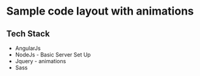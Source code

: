 <h1>Sample code layout with animations</h1>

<h2>Tech Stack</h2>
<ul>
  <li>AngularJs</li>
  <li>NodeJs - Basic Server Set Up</li>
  <li>Jquery - animations</li>
  <li>Sass</li>
</ul>

